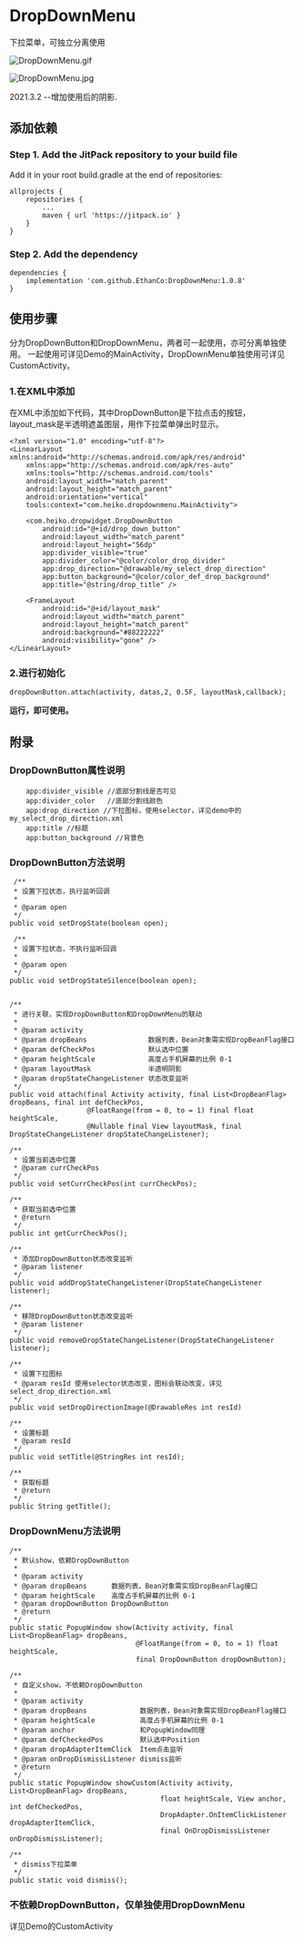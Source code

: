 # DropDownMenu
下拉菜单，可独立分离使用

![DropDownMenu.gif](DropDownMenu.gif)  

![DropDownMenu.jpg](DropDownMenu.webp)  

2021.3.2 
--增加使用后的阴影.

## 添加依赖
### Step 1. Add the JitPack repository to your build file
Add it in your root build.gradle at the end of repositories:  

	allprojects {
		repositories {
			...
			maven { url 'https://jitpack.io' }
		}
	}  

### Step 2. Add the dependency  

	dependencies {
        implementation 'com.github.EthanCo:DropDownMenu:1.0.8'
	}  

## 使用步骤
分为DropDownButton和DropDownMenu，两者可一起使用，亦可分离单独使用。
一起使用可详见Demo的MainActivity，DropDownMenu单独使用可详见CustomActivity。  

### 1.在XML中添加
在XML中添加如下代码，其中DropDownButton是下拉点击的按钮，layout_mask是半透明遮盖图层，用作下拉菜单弹出时显示。

	<?xml version="1.0" encoding="utf-8"?>
	<LinearLayout xmlns:android="http://schemas.android.com/apk/res/android"
	    xmlns:app="http://schemas.android.com/apk/res-auto"
	    xmlns:tools="http://schemas.android.com/tools"
	    android:layout_width="match_parent"
	    android:layout_height="match_parent"
	    android:orientation="vertical"
	    tools:context="com.heiko.dropdownmenu.MainActivity">
	
	    <com.heiko.dropwidget.DropDownButton
	        android:id="@+id/drop_down_button"
	        android:layout_width="match_parent"
	        android:layout_height="56dp"
	        app:divider_visible="true"
			app:divider_color="@color/color_drop_divider"
	        app:drop_direction="@drawable/my_select_drop_direction"
			app:button_background="@color/color_def_drop_background"
	        app:title="@string/drop_title" />
	
	    <FrameLayout
	        android:id="@+id/layout_mask"
	        android:layout_width="match_parent"
	        android:layout_height="match_parent"
	        android:background="#88222222"
	        android:visibility="gone" />
	</LinearLayout>  

### 2.进行初始化  
	
	dropDownButton.attach(activity, datas,2, 0.5F, layoutMask,callback);  

**运行，即可使用。**  

## 附录

### DropDownButton属性说明  
		app:divider_visible //底部分割线是否可见
		app:divider_color   //底部分割线颜色
		app:drop_direction //下拉图标，使用selector，详见demo中的my_select_drop_direction.xml
 		app:title //标题  
		app:button_background //背景色

### DropDownButton方法说明  

	 /**
     * 设置下拉状态，执行监听回调
     *
     * @param open
     */
    public void setDropState(boolean open);

	 /**
     * 设置下拉状态，不执行监听回调
     *
     * @param open
     */
    public void setDropStateSilence(boolean open);


	/**
     * 进行关联，实现DropDownButton和DropDownMenu的联动
     *
     * @param activity
     * @param dropBeans               数据列表，Bean对象需实现DropBeanFlag接口
     * @param defCheckPos             默认选中位置
     * @param heightScale             高度占手机屏幕的比例 0-1
     * @param layoutMask              半透明阴影
     * @param dropStateChangeListener 状态改变监听
     */
    public void attach(final Activity activity, final List<DropBeanFlag> dropBeans, final int defCheckPos,
                       @FloatRange(from = 0, to = 1) final float heightScale,
                       @Nullable final View layoutMask, final DropStateChangeListener dropStateChangeListener);

	/**
     * 设置当前选中位置
     * @param currCheckPos
     */
    public void setCurrCheckPos(int currCheckPos);

	/**
     * 获取当前选中位置
     * @return
     */
    public int getCurrCheckPos();

	/**
     * 添加DropDownButton状态改变监听
     * @param listener
     */
    public void addDropStateChangeListener(DropStateChangeListener listener);

	/**
     * 移除DropDownButton状态改变监听
     * @param listener
     */
    public void removeDropStateChangeListener(DropStateChangeListener listener);

    /**
     * 设置下拉图标
     * @param resId 使用selector状态改变，图标会联动改变，详见select_drop_direction.xml
     */
    public void setDropDirectionImage(@DrawableRes int resId)

    /**
     * 设置标题
     * @param resId
     */
    public void setTitle(@StringRes int resId);

	/**
     * 获取标题
     * @return
     */
    public String getTitle();  

### DropDownMenu方法说明

	/**
     * 默认show，依赖DropDownButton
     *
     * @param activity
     * @param dropBeans      数据列表，Bean对象需实现DropBeanFlag接口
     * @param heightScale    高度占手机屏幕的比例 0-1
     * @param dropDownButton DropDownButton
     * @return
     */
    public static PopupWindow show(Activity activity, final List<DropBeanFlag> dropBeans,
                                   @FloatRange(from = 0, to = 1) float heightScale,
                                   final DropDownButton dropDownButton);

	/**
     * 自定义show，不依赖DropDownButton
     *
     * @param activity
     * @param dropBeans             数据列表，Bean对象需实现DropBeanFlag接口
     * @param heightScale           高度占手机屏幕的比例 0-1
     * @param anchor                和PopupWindow同理
     * @param defCheckedPos         默认选中Position
     * @param dropAdapterItemClick  Item点击监听
     * @param onDropDismissListener dismiss监听
     * @return
     */
    public static PopupWindow showCustom(Activity activity, List<DropBeanFlag> dropBeans,
                                         float heightScale, View anchor, int defCheckedPos,
                                         DropAdapter.OnItemClickListener dropAdapterItemClick,
                                         final OnDropDismissListener onDropDismissListener);

	/**
     * dismiss下拉菜单
     */
    public static void dismiss();


### 不依赖DropDownButton，仅单独使用DropDownMenu
详见Demo的CustomActivity

	